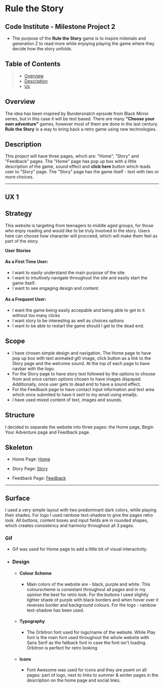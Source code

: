 # Rule the Story

## Code Institute - Milestone Project 2

- The purpose of the **Rule the Story** game is to inspire milenials and generation Z to read more while enjoying playing the game where they decide how the story unfolds.



## Table of Contents
> - [Overview](#overview)
> - [Description](#description)
> - [Ux](#ux)



## Overview

The idea has been inspired by Bundersnatch episode from Black Mirror series, but in this case it will be text based. There are many **"Choose your own adventure"** games, however most of them are done in the last century. **Rule the Story** is a way to bring back a retro game using new technologies.
 
## Description 

This project will have three pages, which are: "Home", "Story" and "Feedback" pages. The "Home" page has pop up box with a little description of the game, sound effect and **click here** button which leads user to "Story" page. The "Story" page has the game itself - text with two or more choices.

---
## UX  1

## Strategy

This website is targeting from teenagers to middle aged groups, for those who enjoy reading and would like to be truly involved in the story. Users here can choose how character will procceed, which will make them feel as part of the story. 

**User Stories**

#### As a First Time User:

- I want to easily understand the main purpose of the site.
- I want to intuitively navigate throughout the site and easily start the game itself.
- I want to see engaging design and content.

#### As a Frequent User: 

- I want the game being easily accepable and being able to get to it without too many clicks
- I want story to be interesting as well as choices options
- I want to be able to restart the game should I get to the dead end.

## Scope

- I have chosen simple design and navigation. The Home page to have pop up box with text animated gif/ image, click button as a link to the Story page and the welcome sound. At the top of each page to have navbar with the logo.
- For the Story page to have story text followed by the options to choose from and once certain options chosen to have images dispayed. Additionally, once user gets to dead end to have a sound effect.
- For the Feedback page to have contact input information and text area which once submited to have it sent to my email using emailjs.
- I have used mixed content of text, images and sounds.

## Structure

I decided to separate the website into three pages: the Home page, Begin Your Adventure page and Feedback page.

## Skeleton

- Home Page: <a href="assets/wireframes/home-wireframe-rs.pdf" target="_blank" >Home</a>

- Story Page: <a href="assets/wireframes/story-wireframe-rs.pdf" target="_blank" >Story</a>

- Feedback Page: <a href="assets/wireframes/feedback-wireframe-rs.pdf" target="_blank" >Feedback</a>

---

## Surface

I used a very simple layout with two predominant dark colors, while playing their shades. For logo I used rainbow text-shadow to give the pages retro look. All buttons, content boxes and input fields are in rounded shapes, which creates consistency and harmony throughout all 3 pages.


### Gif
- Gif was used for Home page to add a little bit of visual interactivity.
-   ### Design
    -   #### Colour Scheme
        - Main colors of the website are - black, purple and white. This colourscheme is consistant throughout all pages and in my opinion the best for retro look. For the buttons I used slightly lighter shade of purple with black borders and when hover over it reverses border and background colours. For the logo - rainbow text-shadow has been used.
    -   #### Typography
        -   The Orbitron font used for logo/name of the website. While Play font is the main font used throughout the whole website with Sans Serif as the fallback font in case the font isn't loading. 
        Orbitron is perfect for retro looking 
    -   #### Icons
        - Font Awesome was used for icons and they are psent on all pages: part of logo, next to links to summer & winter pages in the description on the home page and social links.

